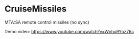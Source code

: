 # CruiseMissiles
MTA:SA remote control missiles (no sync)

Demo video:
https://www.youtube.com/watch?v=Wnho9Ynz76c
